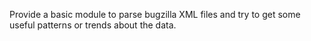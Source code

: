 Provide a basic module to parse bugzilla XML files and try to get some useful patterns or trends about the data.